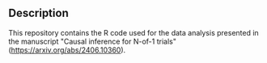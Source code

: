 ## Description

This repository contains the R code used for the data analysis presented in the manuscript "Causal inference for N-of-1 trials" (https://arxiv.org/abs/2406.10360).
